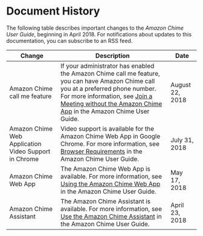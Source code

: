 # Document History<a name="doc-history"></a>

The following table describes important changes to the *Amazon Chime User Guide*, beginning in April 2018\. For notifications about updates to this documentation, you can subscribe to an RSS feed\.

| Change | Description | Date | 
| --- |--- |--- |
| Amazon Chime call me feature | If your administrator has enabled the Amazon Chime call me feature, you can have Amazon Chime call you at a preferred phone number\. For more information, see [Join a Meeting without the Amazon Chime App](http://docs.aws.amazon.com/chime/latest/ug/chime-join-meeting.html) in the Amazon Chime User Guide\. | August 22, 2018 | 
| Amazon Chime Web Application Video Support in Chrome | Video support is available for the Amazon Chime Web App in Google Chrome\. For more information, see [Browser Requirements](http://docs.aws.amazon.com/chime/latest/ug/chime-requirements.html#browser) in the Amazon Chime User Guide\. | July 31, 2018 | 
| Amazon Chime Web App | The Amazon Chime Web App is available\. For more information, see [Using the Amazon Chime Web App](http://docs.aws.amazon.com/chime/latest/ug/chime-web-app.html) in the Amazon Chime User Guide\. | May 17, 2018 | 
| Amazon Chime Assistant | The Amazon Chime Assistant is available\. For more information, see [Use the Amazon Chime Assistant](http://docs.aws.amazon.com/chime/latest/ug/chime-using-assistant.html) in the Amazon Chime User Guide\. | April 23, 2018 | 